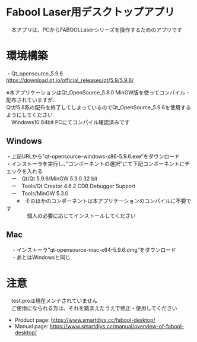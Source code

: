 # Fabool Laser用デスクトップアプリ
　本アプリは、PCからFABOOLLaserシリーズを操作するためのアプリです　　

# 環境構築
・Qt_opensource_5.9.6　https://download.qt.io/official_releases/qt/5.9/5.9.6/

※本アプリケーションはQt_OpenSource_5.8.0 MinGW版を使ってコンパイル・配布されていますが、<br>
  Qtが5.8系の配布を終了してしまっているのでQt_OpenSource_5.9.6を使用するようにしてください<br>
　Windows10 64bit PCにてコンパイル確認済みです　　

## Windows
・上記URLから”qt-opensource-windows-x86-5.9.6.exe”をダウンロード<br>
・インストーラを実行し、”コンポーネントの選択”にて下記コンポーネントにチェックを入れる<br>
　ー　Qt/Qt 5.9.6/MinGW 5.3.0 32 bit <br>
　ー　Tools/Qt Creator 4.6.2 CDB Debugger Support<br>
　ー　Tools/MinGW 5.3.0　　<br>
　　※　そのほかのコンポーネントは本アプリケーションのコンパイルに不要です<br>
　　　　個人の必要に応じてインストールしてください<br>
## Mac
　・インストーラ”qt-opensource-mac-x64-5.9.6.dmg”をダウンロード<br>
　・あとはWindowsと同じ<br>

# 注意
　test.proは現在メンテされていません<br>
　ご使用になられる方は、それを踏まえたうえで修正・使用してください<br>

- Product page: https://www.smartdiys.cc/fabool-desktop/<br>
- Manual page: https://www.smartdiys.cc/manual/overview-of-fabool-desktop/<br>
